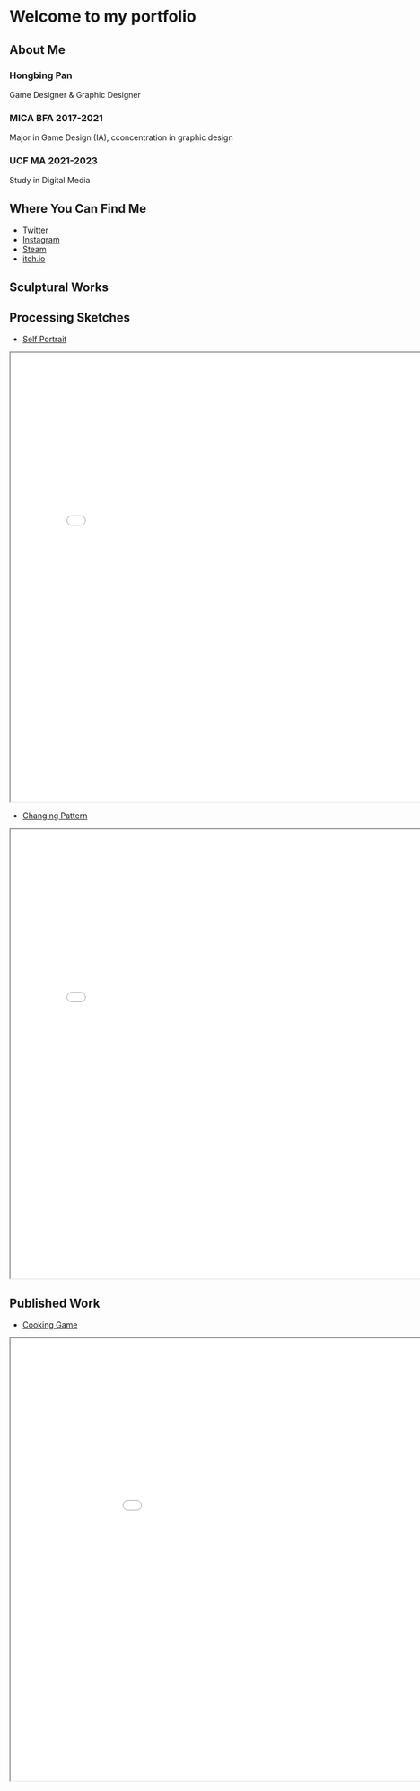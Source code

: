 # Welcome to my portfolio

## About Me
### Hongbing Pan
Game Designer & Graphic Designer
### MICA BFA 2017-2021
Major in Game Design (IA), cconcentration in graphic design
### UCF MA 2021-2023
Study in Digital Media

## Where You Can Find Me
 - [Twitter](https://twitter.com/thingspockydoes)
 - [Instagram](https://www.instagram.com/pockyyyyyy_tnt/)
 - [Steam](https://steamcommunity.com/id/7771922/)
 - [itch.io](https://pockyyyyyy.itch.io/)

## Sculptural Works

## Processing Sketches

 - [Self Portrait](sketch/w1)
 <iframe src="sketch/w1/" height="800" width="800" title="Self Portrait"></iframe>

 - [Changing Pattern](sketch/w2)
 <iframe src="sketch/w2/" height="800" width="800" title="Pattern"></iframe>

## Published Work

 - [Cooking Game](published/CookingGame)
 <iframe src="published/CookingGame/" height="788" width="1000" title="Pattern"></iframe>
